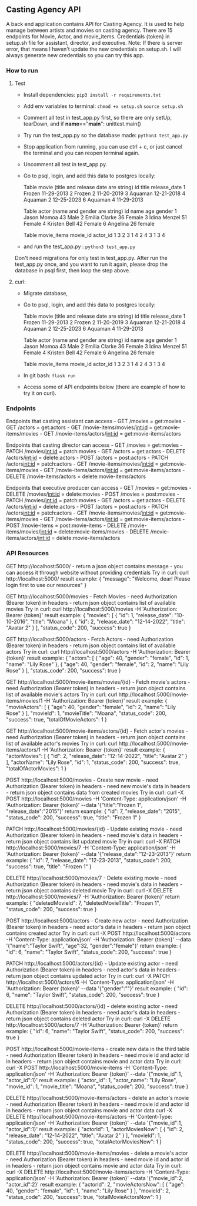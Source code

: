 ## Casting Agency API ##
A back end application contains API for Casting Agency. It is used to help manage between artists and movies on casting agency. There are 15 endpoints for Movie, Actor, and movie_items. Credentials {token} in setup.sh file for assistant, director, and executive. Note: If there is server error, that means I haven't update the new credentials on setup.sh. I will always generate new credentials so you can try this app.

### How to run ###
1. Test 

    - Install dependencies:
    `pip3 install -r requirements.txt`

    - Add env variables to terminal:
    `chmod +x setup.sh`
    `source setup.sh`

    - Comment all test in test_app.py first, so there are only setUp, tearDown, and if __name__=="__main__": unittest.main()

    - Try run the test_app.py so the database made:
    `python3 test_app.py`

    - Stop application from running, you can use ctrl + c, or just cancel the terminal and you can reopen terminal again.

    - Uncomment all test in test_app.py.

    - Go to psql, login, and add this data to postgres locally:

	    Table movie (title and release date are string)
	    id  title       release_date
	    1   Frozen      11-29-2013
	    2   Frozen 2    11-20-2019
	    3   Aquaman     12-21-2018
	    4   Aquaman 2   12-25-2023
	    6   Aquaman 4   11-29-2013

	    Table actor (name and gender are string)
	    id  name            age     gender
	    1   Jason Momoa     43      Male
	    2   Emilia Clarke   36      Female
	    3   Idina Menzel    51      Female
	    4   Kristen Bell    42      Female
	    6   Angelina        26      female

	    Table movie_items
	    movie_id   actor_id
	    1           3
	    2           3
	    1           4
	    2           4
	    3           1
	    3           4

    - and run the test_app.py :
    `python3 test_app.py`

    Don't need migrations for only test in test_app.py. After run the test_app.py once, and you want to run it again, please drop the database in psql first, then loop the step above.

2. curl:
    - Migrate database,
    - Go to psql, login, and add this data to postgres locally:

	    Table movie (title and release date are string)
	    id  title       release_date
	    1   Frozen      11-29-2013
	    2   Frozen 2    11-20-2019
	    3   Aquaman     12-21-2018
	    4   Aquaman 2   12-25-2023
	    6   Aquaman 4   11-29-2013

	    Table actor (name and gender are string)
	    id  name            age     gender
	    1   Jason Momoa     43      Male
	    2   Emilia Clarke   36      Female
	    3   Idina Menzel    51      Female
	    4   Kristen Bell    42      Female
	    6   Angelina        26      female

	    Table movie_items
	    movie_id   actor_id
	    1           3
	    2           3
	    1           4
	    2           4
	    3           1
	    3           4

    - In git bash:
        `flask run`
    
    - Access some of API endpoints below (there are example of how to try it on curl).

### Endpoints ###

Endpoints that casting assistant can access
    - GET /movies = get:movies
    - GET /actors  =  get:actors
    - GET /movie-items/movies/<int:id>  = get:movie-items/movies
    - GET /movie-items/actors/<int:id> = get:movie-items/actors

Endpoints that casting director can access
    - GET /movies  = get:movies
    - PATCH /movies/<int:id> = patch:movies
    - GET /actors =  get:actors
    - DELETE /actors/<int:id> = delete:actors
    - POST /actors = post:actors
    - PATCH /actors<int:id> = patch:actors
    - GET /movie-items/movies/<int:id> = get:movie-items/movies
    - GET /movie-items/actors/<int:id> = get:movie-items/actors
    - DELETE /movie-items/actors = delete:movie-items/actors

Endpoints that executive producer can access
    - GET /movies  = get:movies
    - DELETE /movies/<int:id> = delete:movies
    - POST /movies = post:movies
    - PATCH /movies/<int:id> = patch:movies
    - GET /actors =  get:actors
    - DELETE /actors/<int:id> = delete:actors
    - POST /actors = post:actors
    - PATCH /actors<int:id> = patch:actors
    - GET /movie-items/movies/<int:id> = get:movie-items/movies
    - GET /movie-items/actors/<int:id> = get:movie-items/actors
    - POST /movie-items = post:movie-items
    - DELETE /movie-items/movies/<int:id> = delete:movie-items/movies
    - DELETE /movie-items/actors/<int:id> = delete:movie-items/actors

### API Resources ###

GET http://localhost:5000/
    - return a json object contains message
    - you can access it through website without providing credentials
    Try in curl:
    curl http://localhost:5000/
    result example:
    {
        "message": "Welcome, dear! Please login first to use our resources"
    }

GET http://localhost:5000/movies
    - Fetch Movies
    - need Authorization (Bearer token) in headers
    - return json object contains list of available movies
    Try in curl:
    curl http://localhost:5000/movies -H 'Authorization: Bearer {token}'
    result example:
    {
        "movies": [
            {
                "id": 1,
                "release_date": "10-10-2016",
                "title": "Moana"
            },
            {
                "id": 2,
                "release_date": "12-14-2022",
                "title": "Avatar 2"
            }
        ],
        "status_code": 200,
        "success": true
    }

GET http://localhost:5000/actors
    - Fetch Actors
    - need Authorization (Bearer token) in headers
    - return json object contains list of available actors
    Try in curl:
    curl http://localhost:5000/actors -H 'Authorization: Bearer {token}'
    result example:
    {
    "actors": [
        {
            "age": 40,
            "gender": "female",
            "id": 1,
            "name": "Lily Rose"
        },
        {
            "age": 40,
            "gender": "female",
            "id": 2,
            "name": "Lily Rose"
        }
    ],
    "status_code": 200,
    "success": true
    }

GET http://localhost:5000/movie-items/movies/{id}
    - Fetch movie's actors
    - need Authorization (Bearer token) in headers
    - return json object contains list of available movie's actors
    Try in curl:
    curl http://localhost:5000/movie-items/movies/1 -H 'Authorization: Bearer {token}'
    result example:
    {
        "movieActors": [
            {
                "age": 40,
                "gender": "female",
                "id": 2,
                "name": "Lily Rose"
            }
        ],
        "movieId": 1,
        "movieTitle": "Moana",
        "status_code": 200,
        "success": true,
        "totalOfMovieActors": 1
    }

GET http://localhost:5000/movie-items/actors/{id}
    - Fetch actor's movies
    - need Authorization (Bearer token) in headers
    - return json object contains list of available actor's movies
    Try in curl:
    curl http://localhost:5000/movie-items/actors/1 -H 'Authorization: Bearer {token}'
    result example:
    {
        "actorMovies": [
            {
                "id": 2,
                "release_date": "12-14-2022",
                "title": "Avatar 2"
            }
        ],
        "actorName": "Lily Rose",
        "id": 1,
        "status_code": 200,
        "success": true,
        "totalOfActorMovies": 1
    }

POST http://localhost:5000/movies
    - Create new movie
    - need Authorization (Bearer token) in headers
    - need new movie's data in headers
    - return json object contains data from created movies
    Try in curl:
    curl -X POST http://localhost:5000/movies -H 'Content-Type: application/json' -H 'Authorization: Bearer {token}' --data '{"title":"Frozen 1", "release_date":"2015"}'
    return example:
    {
        "id": 7,
        "release_date": "2015",
        "status_code": 200,
        "success": true,
        "title": "Frozen 1"
    }

PATCH http://localhost:5000/movies/{id}
    - Update existing movie
    - need Authorization (Bearer token) in headers
    - need movie's data in headers
    - return json object contains list updated movie
    Try in curl:
    curl -X PATCH http://localhost:5000/movies/7 -H 'Content-Type: application/json' -H 'Authorization: Bearer {token}' --data '{"release_date":"12-23-2013"}'
    return example:
    {
        "id": 7,
        "release_date": "12-23-2013",
        "status_code": 200,
        "success": true,
        "title": "Frozen 1"
    }

DELETE http://localhost:5000/movies/7
    - Delete existing movie
    - need Authorization (Bearer token) in headers
    - need movie's data in headers
    - return json object contains deleted movie
    Try in curl:
    curl -X DELETE http://localhost:5000/movies/7 -H 'Authorization: Bearer {token}'
    return example:
    {
        "deletedMovieId": 7,
        "deletedMovieTitle": "Frozen 1",
        "status_code": 200,
        "success": true
    }

POST http://localhost:5000/actors
    - Create new actor
    - need Authorization (Bearer token) in headers
    - need actor's data in headers
    - return json object contains created actor
    Try in curl:
    curl -X POST http://localhost:5000/actors -H 'Content-Type: application/json' -H 'Authorization: Bearer {token}' --data '{"name":"Taylor Swift", "age":32, "gender":"female"}'
    return example:
    {
        "id": 6,
        "name": "Taylor Swift",
        "status_code": 200,
        "success": true
    }

PATCH http://localhost:5000/actors/{id}
    - Update existing actor
    - need Authorization (Bearer token) in headers
    - need actor's data in headers
    - return json object contains updated actor
    Try in curl:
    curl -X PATCH http://localhost:5000/actors/6 -H 'Content-Type: application/json' -H 'Authorization: Bearer {token}' --data '{"gender":""}'
    result example:
    {
        "id": 6,
        "name": "Taylor Swift",
        "status_code": 200,
        "success": true
    }

DELETE http://localhost:5000/actors/{id}
    - delete existing actor
    - need Authorization (Bearer token) in headers
    - need actor's data in headers
    - return json object contains deleted actor
    Try in curl:
    curl -X DELETE http://localhost:5000/actors/7 -H 'Authorization: Bearer {token}'
    return example:
    {
        "id": 6,
        "name": "Taylor Swift",
        "status_code": 200,
        "success": true
    }

POST http://localhost:5000/movie-items
    - create new data in the third table
    - need Authorization (Bearer token) in headers
    - need movie id and actor id in headers
    - return json object contains movie and actor data
    Try in curl:
    curl -X POST http://localhost:5000/movie-items -H 'Content-Type: application/json' -H 'Authorization: Bearer {token}' --data '{"movie_id":1, "actor_id":1}'
    result example:
    {
        "actor_id": 1,
        "actor_name": "Lily Rose",
        "movie_id": 1,
        "movie_title": "Moana",
        "status_code": 200,
        "success": true
    }

DELETE http://localhost:5000/movie-items/actors
    - delete an actor's movie
    - need Authorization (Bearer token) in headers
    - need movie id and actor id in headers
    - return json object contains movie and actor data
    curl -X DELETE http://localhost:5000/movie-items/actors -H 'Content-Type: application/json' -H 'Authorization: Bearer {token}' --data '{"movie_id":1, "actor_id":1}'
    result example:
    {
        "actorId": 1,
        "actorMoviesNow": [
            {
                "id": 2,
                "release_date": "12-14-2022",
                "title": "Avatar 2"
            }
        ],
        "movieId": 1,
        "status_code": 200,
        "success": true,
        "totalActorMoviesNow": 1
    }

DELETE http://localhost:5000/movie-items/movies
    - delete a movie's actor
    - need Authorization (Bearer token) in headers
    - need movie id and actor id in headers
    - return json object contains movie and actor data
    Try in curl:
    curl -X DELETE http://localhost:5000/movie-items/actors -H 'Content-Type: application/json' -H 'Authorization: Bearer {token}' --data '{"movie_id":2, "actor_id":2}'
    result example:
    {
        "actorId": 2,
        "movieActorsNow": [
            {
                "age": 40,
                "gender": "female",
                "id": 1,
                "name": "Lily Rose"
            }
        ],
        "movieId": 2,
        "status_code": 200,
        "success": true,
        "totalMovieActorsNow": 1
    }